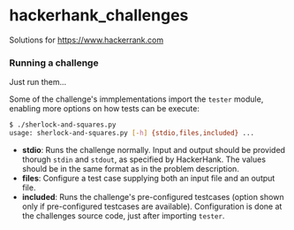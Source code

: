 hackerhank_challenges
=====================

Solutions for https://www.hackerrank.com

### Running a challenge

Just run them...

Some of the challenge's immplementations import the `tester` module, 
enabling more options on how tests can be execute:

````bash
$ ./sherlock-and-squares.py
usage: sherlock-and-squares.py [-h] {stdio,files,included} ...
````


- __stdio__: Runs the challenge normally. Input and output should be provided thorugh `stdin` and `stdout`, as specified by HackerHank. The values should be in the same format as in the problem description.
- __files__: Configure a test case supplying both an input file and an output file.
- __included__: Runs the challenge's pre-configured testcases (option shown only if pre-configured testcases are available). Configuration is done at the challenges source code, just after importing `tester`.
